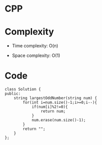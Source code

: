 # CPP

# Complexity
- Time complexity: O(n)
<!-- Add your time complexity here, e.g. $$O(n)$$ -->

- Space complexity: O(1)
<!-- Add your space complexity here, e.g. $$O(n)$$ -->

# Code
```
class Solution {
public:
    string largestOddNumber(string num) {
        for(int i=num.size()-1;i>=0;i--){
            if(num[i]%2!=0){
                return num;
            }
            num.erase(num.size()-1);
        }
        return "";
    }
};
```
